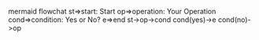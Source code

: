 mermaid
flowchat
  st=>start: Start
  op=>operation: Your Operation
  cond=>condition: Yes or No?
  e=>end
  st->op->cond
  cond(yes)->e
  cond(no)->op
